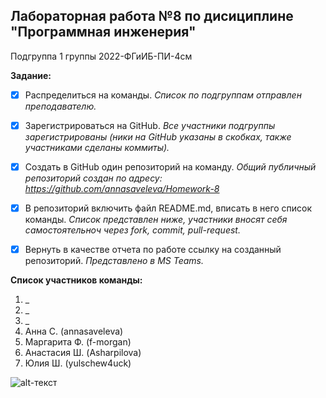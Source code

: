 ## Лабораторная работа №8 по дисициплине "Программная инженерия"
Подгруппа 1 группы 2022-ФГиИБ-ПИ-4см

**Задание:** 
- [x] Распределиться на команды. _Список по подгруппам отправлен преподавателю._
- [x] Зарегистрироваться на GitHub. _Все участники подгруппы зарегистрированы (ники на GitHub указаны в скобках, также участниками сделаны коммиты)._
- [x] Создать в GitHub один репозиторий на команду. _Общий публичный репозиторий создан по адресу: https://github.com/annasaveleva/Homework-8_ 
- [x] В репозиторий включить файл README.md, вписать в него список команды. _Список представлен ниже, участники вносят себя самостоятельноч через fork, commit, pull-request._
- [x] Вернуть в качестве отчета по работе ссылку на созданный репозиторий. _Представлено в MS Teams._


**Список участников команды:**
1.	_
2.	_
3.	_
4.	Анна С. (annasaveleva)
5.	Маргарита Ф. (f-morgan)
6.	Анастасия Ш. (Asharpilova)
7.	Юлия Ш. (yulschew4uck)


![alt-текст](https://www.laposte.fr/ecom/occ/ecommerce/medias/sys_master/productsmedias/h8f/h0c/10121653911582/m-1122025-1_300Wx300H/m-1122025-1_300Wx300H.jpg "Вдохновляемся Адой")
